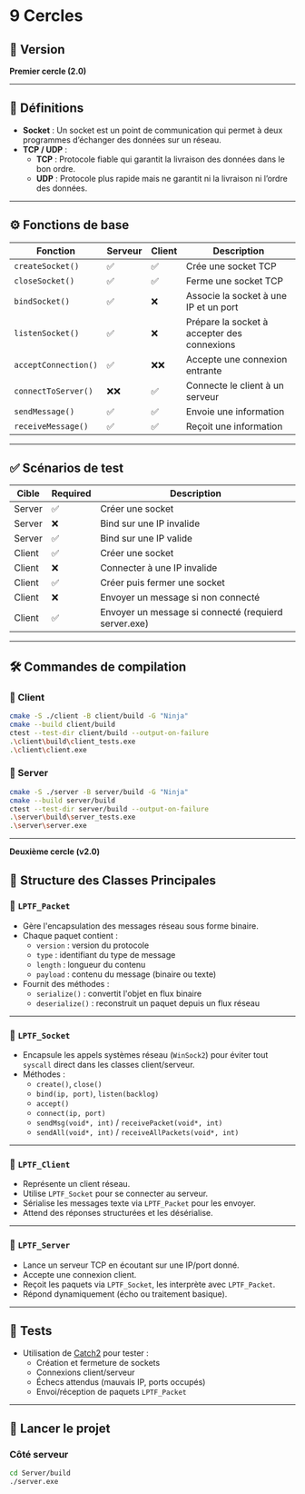 # 9 Cercles

## 📁 Version

**Premier cercle (2.0)**

---
## 🔌 Définitions

- **Socket** : Un socket est un point de communication qui permet à deux programmes d’échanger des données sur un réseau.
- **TCP / UDP** :
  - **TCP** : Protocole fiable qui garantit la livraison des données dans le bon ordre.
  - **UDP** : Protocole plus rapide mais ne garantit ni la livraison ni l’ordre des données.

---

## ⚙️ Fonctions de base

| Fonction             | Serveur | Client | Description                                 |
|----------------------|---------|--------|---------------------------------------------|
| `createSocket()`     | ✅       | ✅      | Crée une socket TCP                         |
| `closeSocket()`      | ✅       | ✅      | Ferme une socket TCP                        |
| `bindSocket()`       | ✅       | ❌      | Associe la socket à une IP et un port       |
| `listenSocket()`     | ✅       | ❌      | Prépare la socket à accepter des connexions |
| `acceptConnection()` | ✅       | ❌❌     | Accepte une connexion entrante              |
| `connectToServer()`  | ❌❌     | ✅      | Connecte le client à un serveur             |
| `sendMessage()`      | ✅       | ✅      | Envoie une information                      |
| `receiveMessage()`   | ✅       | ✅      | Reçoit une information                      |

---

## ✅ Scénarios de test

| Cible  | Required | Description                                            |
|--------|----------|--------------------------------------------------------|
| Server | ✅        | Créer une socket                                     |
| Server | ❌        | Bind sur une IP invalide                             |
| Server | ✅        | Bind sur une IP valide                               |
| Client | ✅        | Créer une socket                                     |
| Client | ❌        | Connecter à une IP invalide                          |
| Client | ✅        | Créer puis fermer une socket                         |
| Client | ❌        | Envoyer un message si non connecté                   |
| Client | ✅        | Envoyer un message si connecté (requierd server.exe) |

---

## 🛠️ Commandes de compilation

### 🔹 Client

```bash
cmake -S ./client -B client/build -G "Ninja"
cmake --build client/build
ctest --test-dir client/build --output-on-failure
.\client\build\client_tests.exe
.\client\client.exe
```

### 🔹 Server

```bash
cmake -S ./server -B server/build -G "Ninja"
cmake --build server/build
ctest --test-dir server/build --output-on-failure
.\server\build\server_tests.exe
.\server\server.exe
```
---

**Deuxième cercle (v2.0)**

## 🧱 Structure des Classes Principales

### 🔷 `LPTF_Packet`
- Gère l'encapsulation des messages réseau sous forme binaire.
- Chaque paquet contient :
  - `version` : version du protocole
  - `type` : identifiant du type de message
  - `length` : longueur du contenu
  - `payload` : contenu du message (binaire ou texte)
- Fournit des méthodes :
  - `serialize()` : convertit l'objet en flux binaire
  - `deserialize()` : reconstruit un paquet depuis un flux réseau
---

### 🔷 `LPTF_Socket`
- Encapsule les appels systèmes réseau (`WinSock2`) pour éviter tout `syscall` direct dans les classes client/serveur.
- Méthodes :
  - `create()`, `close()`
  - `bind(ip, port)`, `listen(backlog)`
  - `accept()`
  - `connect(ip, port)`
  - `sendMsg(void*, int)` / `receivePacket(void*, int)`
  - `sendAll(void*, int)` / `receiveAllPackets(void*, int)`

---

### 🔷 `LPTF_Client`
- Représente un client réseau.
- Utilise `LPTF_Socket` pour se connecter au serveur.
- Sérialise les messages texte via `LPTF_Packet` pour les envoyer.
- Attend des réponses structurées et les désérialise.

---

### 🔷 `LPTF_Server`
- Lance un serveur TCP en écoutant sur une IP/port donné.
- Accepte une connexion client.
- Reçoit les paquets via `LPTF_Socket`, les interprète avec `LPTF_Packet`.
- Répond dynamiquement (écho ou traitement basique).

---

## 🧪 Tests
- Utilisation de [Catch2](https://github.com/catchorg/Catch2) pour tester :
  - Création et fermeture de sockets
  - Connexions client/serveur
  - Échecs attendus (mauvais IP, ports occupés)
  - Envoi/réception de paquets `LPTF_Packet`

---

## 🚀 Lancer le projet

### Côté serveur
```bash
cd Server/build
./server.exe

